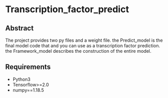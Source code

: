 # Transcription_factor_predict
## Abstract
The project provides two py files and a weight file. the Predict_model is the final model code that and you can use as a transcription factor prediction. the Framework_model describes the construction of the entire model.
## Requirements
* Python3
* Tensorflow>=2.0
* numpy==1.18.5

